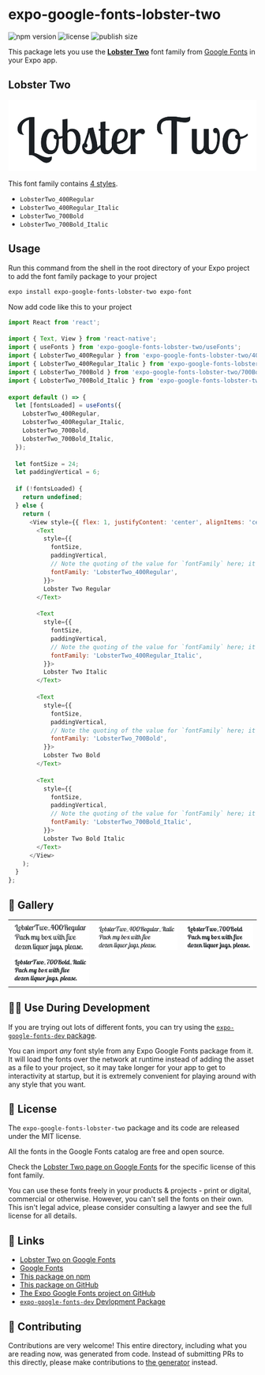 # expo-google-fonts-lobster-two

![npm version](https://flat.badgen.net/npm/v/expo-google-fonts-lobster-two)
![license](https://flat.badgen.net/github/license/expo/google-fonts)
![publish size](https://flat.badgen.net/packagephobia/install/expo-google-fonts-lobster-two)

This package lets you use the [**Lobster Two**](https://fonts.google.com/specimen/Lobster+Two) font family from [Google Fonts](https://fonts.google.com/) in your Expo app.

## Lobster Two

![Lobster Two](./font-family.png)

This font family contains [4 styles](#-gallery).

- `LobsterTwo_400Regular`
- `LobsterTwo_400Regular_Italic`
- `LobsterTwo_700Bold`
- `LobsterTwo_700Bold_Italic`

## Usage

Run this command from the shell in the root directory of your Expo project to add the font family package to your project
```sh
expo install expo-google-fonts-lobster-two expo-font
```

Now add code like this to your project
```js
import React from 'react';

import { Text, View } from 'react-native';
import { useFonts } from 'expo-google-fonts-lobster-two/useFonts';
import { LobsterTwo_400Regular } from 'expo-google-fonts-lobster-two/400Regular';
import { LobsterTwo_400Regular_Italic } from 'expo-google-fonts-lobster-two/400Regular_Italic';
import { LobsterTwo_700Bold } from 'expo-google-fonts-lobster-two/700Bold';
import { LobsterTwo_700Bold_Italic } from 'expo-google-fonts-lobster-two/700Bold_Italic';

export default () => {
  let [fontsLoaded] = useFonts({
    LobsterTwo_400Regular,
    LobsterTwo_400Regular_Italic,
    LobsterTwo_700Bold,
    LobsterTwo_700Bold_Italic,
  });

  let fontSize = 24;
  let paddingVertical = 6;

  if (!fontsLoaded) {
    return undefined;
  } else {
    return (
      <View style={{ flex: 1, justifyContent: 'center', alignItems: 'center' }}>
        <Text
          style={{
            fontSize,
            paddingVertical,
            // Note the quoting of the value for `fontFamily` here; it expects a string!
            fontFamily: 'LobsterTwo_400Regular',
          }}>
          Lobster Two Regular
        </Text>

        <Text
          style={{
            fontSize,
            paddingVertical,
            // Note the quoting of the value for `fontFamily` here; it expects a string!
            fontFamily: 'LobsterTwo_400Regular_Italic',
          }}>
          Lobster Two Italic
        </Text>

        <Text
          style={{
            fontSize,
            paddingVertical,
            // Note the quoting of the value for `fontFamily` here; it expects a string!
            fontFamily: 'LobsterTwo_700Bold',
          }}>
          Lobster Two Bold
        </Text>

        <Text
          style={{
            fontSize,
            paddingVertical,
            // Note the quoting of the value for `fontFamily` here; it expects a string!
            fontFamily: 'LobsterTwo_700Bold_Italic',
          }}>
          Lobster Two Bold Italic
        </Text>
      </View>
    );
  }
};

```

## 🔡 Gallery


||||
|-|-|-|
|![LobsterTwo_400Regular](.//400Regular/LobsterTwo_400Regular.ttf.png)|![LobsterTwo_400Regular_Italic](.//400Regular_Italic/LobsterTwo_400Regular_Italic.ttf.png)|![LobsterTwo_700Bold](.//700Bold/LobsterTwo_700Bold.ttf.png)||
|![LobsterTwo_700Bold_Italic](.//700Bold_Italic/LobsterTwo_700Bold_Italic.ttf.png)||||


## 👩‍💻 Use During Development

If you are trying out lots of different fonts, you can try using the [`expo-google-fonts-dev` package](https://github.com/freeboub/google-fonts/tree/master/font-packages/dev#readme).

You can import *any* font style from any Expo Google Fonts package from it. It will load the fonts
over the network at runtime instead of adding the asset as a file to your project, so it may take longer
for your app to get to interactivity at startup, but it is extremely convenient
for playing around with any style that you want.

## 📖 License

The `expo-google-fonts-lobster-two` package and its code are released under the MIT license.

All the fonts in the Google Fonts catalog are free and open source.

Check the [Lobster Two page on Google Fonts](https://fonts.google.com/specimen/Lobster+Two) for the specific license of this font family.

You can use these fonts freely in your products & projects - print or digital, commercial or otherwise. However, you can't sell the fonts on their own. This isn't legal advice, please consider consulting a lawyer and see the full license for all details.

## 🔗 Links

- [Lobster Two on Google Fonts](https://fonts.google.com/specimen/Lobster+Two)
- [Google Fonts](https://fonts.google.com/)
- [This package on npm](https://www.npmjs.com/package/expo-google-fonts-lobster-two)
- [This package on GitHub](https://github.com/freeboub/google-fonts/tree/master/font-packages/lobster-two)
- [The Expo Google Fonts project on GitHub](https://github.com/freeboub/google-fonts)
- [`expo-google-fonts-dev` Devlopment Package](https://github.com/freeboub/google-fonts/tree/master/font-packages/dev)

## 🤝 Contributing

Contributions are very welcome! This entire directory, including what you are reading now, was generated from code. Instead of submitting PRs to this directly, please make contributions to [the generator](https://github.com/freeboub/google-fonts/tree/master/packages/generator) instead.
